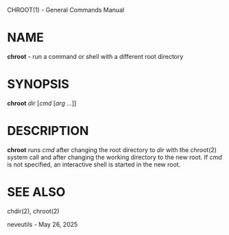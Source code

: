 CHROOT(1) - General Commands Manual

# NAME

**chroot** - run a command or shell with a different root directory

# SYNOPSIS

**chroot**
*dir*
\[*cmd*&nbsp;\[*arg&nbsp;...*]]

# DESCRIPTION

**chroot**
runs
*cmd*
after changing the root directory to
*dir*
with the
chroot(2)
system call and after changing the working directory to the new root.
If
*cmd*
is not specified, an interactive shell is started in the new root.

# SEE ALSO

chdir(2),
chroot(2)

neveutils - May 26, 2025
